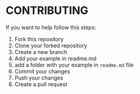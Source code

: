 # CONTRIBUTING


If you want to help follow this steps:

1. Fork this repository
2. Clone your forked repository
3. Create a new branch
4. Add your example in readme.md
5. add a folder with your example in `readme.md` file
6. Commit your changes
7. Push your changes
8. Create a pull request
